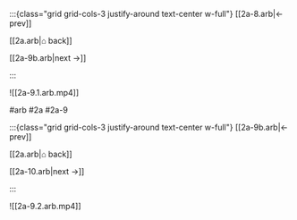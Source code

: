 :::{class="grid grid-cols-3 justify-around text-center w-full"}
[[2a-8.arb|← prev]]

[[2a.arb|⌂ back]]

[[2a-9b.arb|next →]]

:::

![[2a-9.1.arb.mp4]]

#arb #2a #2a-9

:::{class="grid grid-cols-3 justify-around text-center w-full"}
[[2a-9b.arb|← prev]]

[[2a.arb|⌂ back]]

[[2a-10.arb|next →]]

:::

![[2a-9.2.arb.mp4]]


